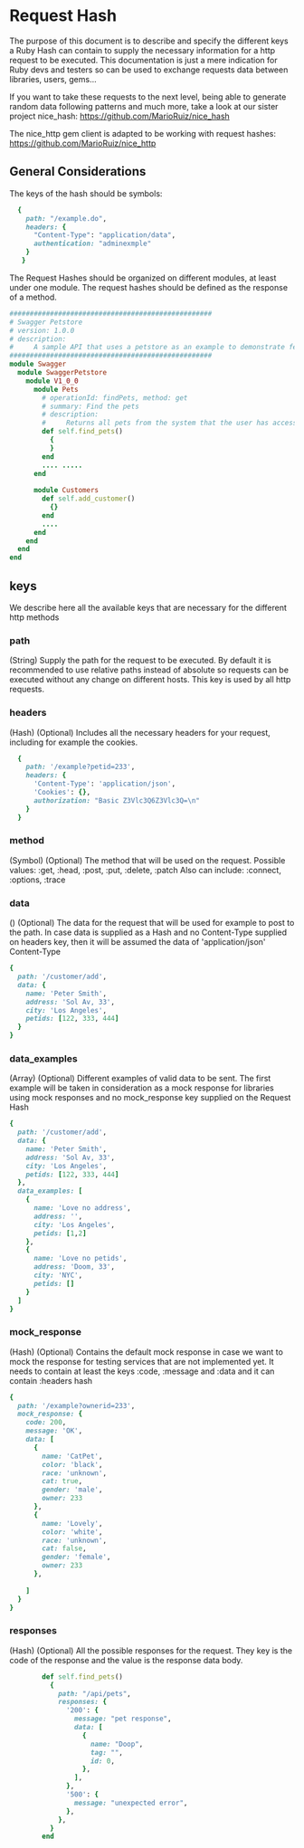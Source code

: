 # Request Hash
The purpose of this document is to describe and specify the different keys a Ruby Hash can contain to supply the necessary information for a http request to be executed. This documentation is just a mere indication for Ruby devs and testers so can be used to exchange requests data between libraries, users, gems...

If you want to take these requests to the next level, being able to generate random data following patterns and much more, take a look at our sister project nice_hash: https://github.com/MarioRuiz/nice_hash

The nice_http gem client is adapted to be working with request hashes: https://github.com/MarioRuiz/nice_http

## General Considerations
The keys of the hash should be symbols:

```ruby
  { 
    path: "/example.do",
    headers: {
      "Content-Type": "application/data",
      authentication: "adminexmple"
    }
   }
```

The Request Hashes should be organized on different modules, at least under one module. 
The request hashes should be defined as the response of a method.

```ruby
##################################################
# Swagger Petstore
# version: 1.0.0
# description:
#     A sample API that uses a petstore as an example to demonstrate features in the swagger-2.0 specification
##################################################
module Swagger
  module SwaggerPetstore
    module V1_0_0
      module Pets
        # operationId: findPets, method: get
        # summary: Find the pets
        # description:
        #     Returns all pets from the system that the user has access to
        def self.find_pets()
          {
          }
        end
        .... .....
      end
      
      module Customers
        def self.add_customer()
          {}
        end
        ....
      end
    end
  end
end

```


## keys
We describe here all the available keys that are necessary for the different http methods

### path
(String) Supply the path for the request to be executed. By default it is recommended to use relative paths instead of absolute so requests can be executed without any change on different hosts.
This key is used by all http requests.

### headers
(Hash) (Optional) Includes all the necessary headers for your request, including for example the cookies. 

```ruby
  {
    path: '/example?petid=233',
    headers: { 
      'Content-Type': 'application/json',
      'Cookies': {},
      authorization: "Basic Z3Vlc3Q6Z3Vlc3Q=\n"
    }
  }    
```

### method
(Symbol) (Optional) The method that will be used on the request. Possible values: :get, :head, :post, :put, :delete, :patch
Also can include: :connect, :options, :trace

### data
() (Optional) The data for the request that will be used for example to post to the path.
In case data is supplied as a Hash and no Content-Type supplied on headers key, then it will be assumed the data of 'application/json' Content-Type

```ruby
{
  path: '/customer/add',
  data: {
    name: 'Peter Smith',
    address: 'Sol Av, 33',
    city: 'Los Angeles',
    petids: [122, 333, 444]
  }
}
```

### data_examples
(Array) (Optional) Different examples of valid data to be sent. The first example will be taken in consideration as a mock response for libraries using mock responses and no mock_response key supplied on the Request Hash

```ruby
{
  path: '/customer/add',
  data: {
    name: 'Peter Smith',
    address: 'Sol Av, 33',
    city: 'Los Angeles',
    petids: [122, 333, 444]
  },
  data_examples: [
    {
      name: 'Love no address',
      address: '',
      city: 'Los Angeles',
      petids: [1,2]
    },
    {
      name: 'Love no petids',
      address: 'Doom, 33',
      city: 'NYC',
      petids: []
    }    
  ]
}
```


### mock_response
(Hash) (Optional) Contains the default mock response in case we want to mock the response for testing services that are not implemented yet. It needs to contain at least the keys :code, :message and :data and it can contain :headers hash

```ruby
{
  path: '/example?ownerid=233',
  mock_response: {
    code: 200,
    message: 'OK',
    data: [
      {
        name: 'CatPet',
        color: 'black',
        race: 'unknown',
        cat: true,
        gender: 'male',
        owner: 233
      },
      {
        name: 'Lovely',
        color: 'white',
        race: 'unknown',
        cat: false,
        gender: 'female',
        owner: 233
      },
            
    ]
  }
}

```

### responses
(Hash) (Optional) All the possible responses for the request. They key is the code of the response and the value is the response data body.

```ruby
        def self.find_pets()
          {
            path: "/api/pets",
            responses: {
              '200': {
                message: "pet response",
                data: [
                  {
                    name: "Doop",
                    tag: "",
                    id: 0,
                  },
                ],
              },
              '500': {
                message: "unexpected error",
              },
            },
          }
        end

```








